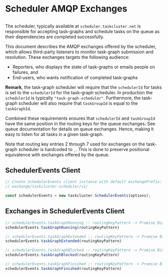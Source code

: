# Scheduler AMQP Exchanges

##

The scheduler, typically available at `scheduler.taskcluster.net` is
responsible for accepting task-graphs and schedule tasks on the queue as
their dependencies are completed successfully.

This document describes the AMQP exchanges offered by the scheduler,
which allows third-party listeners to monitor task-graph submission and
resolution. These exchanges targets the following audience:
 * Reporters, who displays the state of task-graphs or emails people on
   failures, and
 * End-users, who wants notification of completed task-graphs

**Remark**, the task-graph scheduler will require that the `schedulerId`
for tasks is set to the `schedulerId` for the task-graph scheduler. In
production the `schedulerId` is typically `"task-graph-scheduler"`.
Furthermore, the task-graph scheduler will also require that
`taskGroupId` is equal to the `taskGraphId`.

Combined these requirements ensures that `schedulerId` and `taskGroupId`
have the same position in the routing keys for the queue exchanges.
See queue documentation for details on queue exchanges. Hence, making
it easy to listen for all tasks in a given task-graph.

Note that routing key entries 2 through 7 used for exchanges on the
task-graph scheduler is hardcoded to `_`. This is done to preserve
positional equivalence with exchanges offered by the queue.



## SchedulerEvents Client

```js
// Create SchedulerEvents client instance with default exchangePrefix:
// exchange/taskcluster-scheduler/v1/

const schedulerEvents = new taskcluster.SchedulerEvents(options);
```

## Exchanges in SchedulerEvents Client

```js
// schedulerEvents.taskGraphRunning :: routingKeyPattern -> Promise BindingInfo
schedulerEvents.taskGraphRunning(routingKeyPattern)
```

```js
// schedulerEvents.taskGraphExtended :: routingKeyPattern -> Promise BindingInfo
schedulerEvents.taskGraphExtended(routingKeyPattern)
```

```js
// schedulerEvents.taskGraphBlocked :: routingKeyPattern -> Promise BindingInfo
schedulerEvents.taskGraphBlocked(routingKeyPattern)
```

```js
// schedulerEvents.taskGraphFinished :: routingKeyPattern -> Promise BindingInfo
schedulerEvents.taskGraphFinished(routingKeyPattern)
```